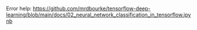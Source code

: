 Error help: https://github.com/mrdbourke/tensorflow-deep-learning/blob/main/docs/02_neural_network_classification_in_tensorflow.ipynb
